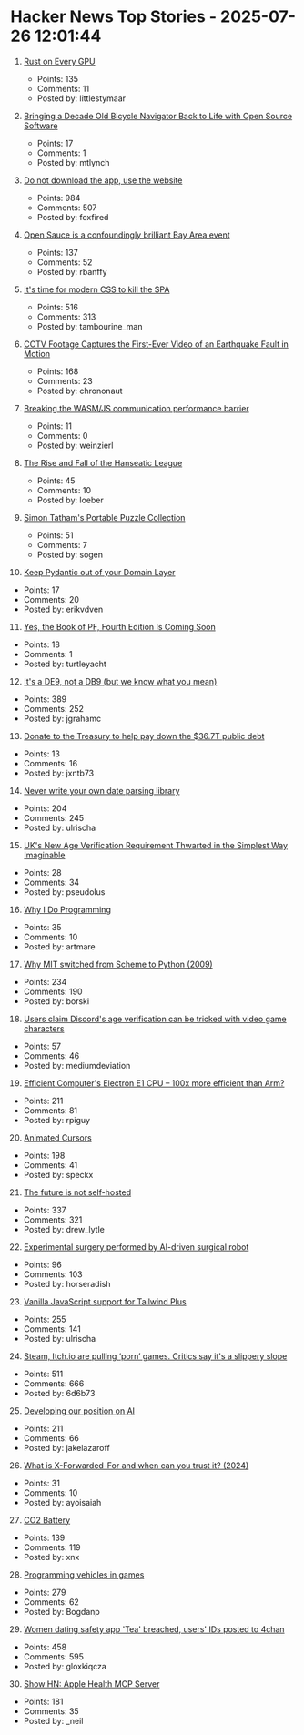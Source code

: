 # Hacker News Top Stories - 2025-07-26 12:01:44

1. [Rust on Every GPU](https://rust-gpu.github.io/blog/2025/07/25/rust-on-every-gpu/)
   - Points: 135
   - Comments: 11
   - Posted by: littlestymaar

2. [Bringing a Decade Old Bicycle Navigator Back to Life with Open Source Software](https://raymii.org/s/blog/Bringing_a_Decade_Old_Bicycle_Navigator_Back_to_Life_with_Open_Source_Software_and_DOOM.html)
   - Points: 17
   - Comments: 1
   - Posted by: mtlynch

3. [Do not download the app, use the website](https://idiallo.com/blog/dont-download-apps)
   - Points: 984
   - Comments: 507
   - Posted by: foxfired

4. [Open Sauce is a confoundingly brilliant Bay Area event](https://www.jeffgeerling.com/blog/2025/open-sauce-confoundingly-brilliant-bay-area-event)
   - Points: 137
   - Comments: 52
   - Posted by: rbanffy

5. [It's time for modern CSS to kill the SPA](https://www.jonoalderson.com/conjecture/its-time-for-modern-css-to-kill-the-spa/)
   - Points: 516
   - Comments: 313
   - Posted by: tambourine_man

6. [CCTV Footage Captures the First-Ever Video of an Earthquake Fault in Motion](https://www.smithsonianmag.com/smart-news/cctv-footage-captures-the-first-ever-video-of-an-earthquake-fault-in-motion-shining-a-rare-light-on-seismic-dynamics-180987034/)
   - Points: 168
   - Comments: 23
   - Posted by: chrononaut

7. [Breaking the WASM/JS communication performance barrier](https://github.com/ealmloff/sledgehammer_bindgen)
   - Points: 11
   - Comments: 0
   - Posted by: weinzierl

8. [The Rise and Fall of the Hanseatic League](https://worksinprogress.co/issue/the-rise-and-fall-of-the-hanseatic-league/)
   - Points: 45
   - Comments: 10
   - Posted by: loeber

9. [Simon Tatham's Portable Puzzle Collection](https://www.chiark.greenend.org.uk/~sgtatham/puzzles/)
   - Points: 51
   - Comments: 7
   - Posted by: sogen

10. [Keep Pydantic out of your Domain Layer](https://coderik.nl/posts/keep-pydantic-out-of-your-domain-layer/)
   - Points: 17
   - Comments: 20
   - Posted by: erikvdven

11. [Yes, the Book of PF, Fourth Edition Is Coming Soon](https://bsdly.blogspot.com/2025/07/yes-book-of-pf-4th-edition-is-coming.html)
   - Points: 18
   - Comments: 1
   - Posted by: turtleyacht

12. [It's a DE9, not a DB9 (but we know what you mean)](https://news.sparkfun.com/14298)
   - Points: 389
   - Comments: 252
   - Posted by: jgrahamc

13. [Donate to the Treasury to help pay down the $36.7T public debt](https://www.pay.gov/public/form/start/23779454)
   - Points: 13
   - Comments: 16
   - Posted by: jxntb73

14. [Never write your own date parsing library](https://www.zachleat.com/web/adventures-in-date-parsing/)
   - Points: 204
   - Comments: 245
   - Posted by: ulrischa

15. [UK's New Age Verification Requirement Thwarted in the Simplest Way Imaginable](https://gizmodo.com/uks-new-age-verification-requirement-thwarted-in-the-simplest-way-imaginable-2000634637)
   - Points: 28
   - Comments: 34
   - Posted by: pseudolus

16. [Why I Do Programming](https://esafev.com/notes/why-i-do-programming/)
   - Points: 35
   - Comments: 10
   - Posted by: artmare

17. [Why MIT switched from Scheme to Python (2009)](https://www.wisdomandwonder.com/link/2110/why-mit-switched-from-scheme-to-python)
   - Points: 234
   - Comments: 190
   - Posted by: borski

18. [Users claim Discord's age verification can be tricked with video game characters](https://www.thepinknews.com/2025/07/25/discord-video-game-characters-age-verification-checks-uk-online-safety-act/)
   - Points: 57
   - Comments: 46
   - Posted by: mediumdeviation

19. [Efficient Computer's Electron E1 CPU – 100x more efficient than Arm?](https://morethanmoore.substack.com/p/efficient-computers-electron-e1-cpu)
   - Points: 211
   - Comments: 81
   - Posted by: rpiguy

20. [Animated Cursors](https://tattoy.sh/news/animated-cursors/)
   - Points: 198
   - Comments: 41
   - Posted by: speckx

21. [The future is not self-hosted](https://www.drewlyton.com/story/the-future-is-not-self-hosted/)
   - Points: 337
   - Comments: 321
   - Posted by: drew_lytle

22. [Experimental surgery performed by AI-driven surgical robot](https://arstechnica.com/science/2025/07/experimental-surgery-performed-by-ai-driven-surgical-robot/)
   - Points: 96
   - Comments: 103
   - Posted by: horseradish

23. [Vanilla JavaScript support for Tailwind Plus](https://tailwindcss.com/blog/vanilla-js-support-for-tailwind-plus)
   - Points: 255
   - Comments: 141
   - Posted by: ulrischa

24. [Steam, Itch.io are pulling ‘porn’ games. Critics say it's a slippery slope](https://www.wired.com/story/steam-itchio-are-pulling-porn-games-censorship/)
   - Points: 511
   - Comments: 666
   - Posted by: 6d6b73

25. [Developing our position on AI](https://www.recurse.com/blog/191-developing-our-position-on-ai)
   - Points: 211
   - Comments: 66
   - Posted by: jakelazaroff

26. [What is X-Forwarded-For and when can you trust it? (2024)](https://httptoolkit.com/blog/what-is-x-forwarded-for/)
   - Points: 31
   - Comments: 10
   - Posted by: ayoisaiah

27. [CO2 Battery](https://energydome.com/co2-battery/)
   - Points: 139
   - Comments: 119
   - Posted by: xnx

28. [Programming vehicles in games](https://wassimulator.com/blog/programming/programming_vehicles_in_games.html)
   - Points: 279
   - Comments: 62
   - Posted by: Bogdanp

29. [Women dating safety app 'Tea' breached, users' IDs posted to 4chan](https://www.404media.co/women-dating-safety-app-tea-breached-users-ids-posted-to-4chan/)
   - Points: 458
   - Comments: 595
   - Posted by: gloxkiqcza

30. [Show HN: Apple Health MCP Server](https://github.com/neiltron/apple-health-mcp)
   - Points: 181
   - Comments: 35
   - Posted by: _neil

